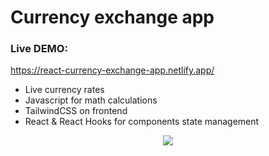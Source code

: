 # Currency exchange app 

### Live DEMO:
https://react-currency-exchange-app.netlify.app/

- Live currency rates
- Javascript for math calculations
- TailwindCSS on frontend
- React & React Hooks for components state management
<p align="center">
  <img src="https://github.com/devdanilov/react-tailwind-currency-exchange-app/blob/assets/exchange-currency-app.gif" />
</p>
